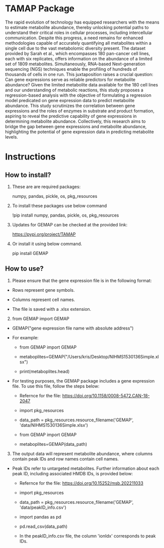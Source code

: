 # TAMAP Package

The rapid evolution of technology has equipped researchers with the means to estimate metabolite abundance, thereby unlocking potential paths to understand their critical roles in cellular processes, including intercellular communication. Despite this progress, a need remains for enhanced methodologies capable of accurately quantifying all metabolites within a single cell due to the vast metabolomic diversity present. The dataset provided by Sarah et al., which encompasses 180 pan-cancer cell lines, each with six replicates, offers information on the abundance of a limited set of 1809 metabolites. Simultaneously, RNA-based Next-generation sequencing (NGS) techniques enable the profiling of hundreds of thousands of cells in one run. This juxtaposition raises a crucial question: Can gene expressions serve as reliable predictors for metabolite abundance? Given the limited metabolite data available for the 180 cell lines and our understanding of metabolic reactions, this study proposes a regression-based analysis with the objective of formulating a regression model predicated on gene expression data to predict metabolite abundance. This study scrutinizes the correlation between gene expressions and the roles of enzymes in substrate and product formation, aspiring to reveal the predictive capability of gene expressions in determining metabolite abundance. Collectively, this research aims to bridge the gap between gene expressions and metabolite abundance, highlighting the potential of gene expression data in predicting metabolite levels.

# Instructions

## How to install?
1. These are are required packages: 
   
	numpy, pandas, pickle, os, pkg_resources

2. To install these packages use below command
   	
	!pip install numpy, pandas, pickle, os, pkg_resources

3. Updates for GEMAP can be checked at the provided link:
   	
	https://pypi.org/project/TAMAP

4. Or install it using below command.
   	
	pip install GEMAP

## How to use?
1. Please ensure that the gene expression file is in the following format: 
  
  - Rows represent gene symbols.
  
  - Columns represent cell names.
  
  - The file is saved with a .xlsx extension.

2. from GEMAP import GEMAP
   
  - GEMAP("gene expression file name with absolute address") 
   
  - For example: 

    - from GEMAP import GEMAP
   
    - metaboplites=GEMAP("/Users/kris/Desktop/NIHMS1530136Simple.xlsx")
   
    - print(metaboplites.head)
   
  - For testing purposes, the GEMAP package includes a gene expression file. To use this file, follow the steps below:
   
    - Refernce for the file: https://doi.org/10.1158/0008-5472.CAN-18-2047
    
    - import pkg_resources
  
    - data_path = pkg_resources.resource_filename('GEMAP', 'data/NIHMS1530136Simple.xlsx')
    
    - from GEMAP import GEMAP

    - metaboplites=GEMAP(data_path)

3. The output data will represent metabolite abundance, where columns contain peak IDs and row names contain cell names.

  - Peak IDs refer to untargeted metabolites. Further information about each peak ID, including associated HMDB IDs, is provided below:
  
    - Refernce for the file: https://doi.org/10.15252/msb.202211033
  
    - import pkg_resources
  
    - data_path = pkg_resources.resource_filename('GEMAP', 'data/peakID_info.csv')
    
    - import pandas as pd
    
    - pd.read_csv(data_path)
    
    - In the peakID_info.csv file, the column 'ionIdx' corresponds to peak IDs.

